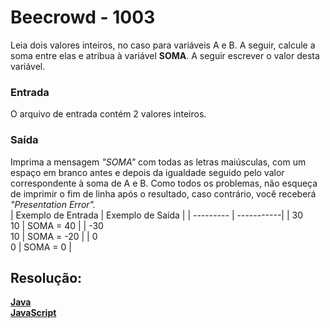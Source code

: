 <h1>Beecrowd - 1003</h1>

Leia dois valores inteiros, no caso para variáveis A e B. A seguir, calcule a soma entre elas e atribua à variável **SOMA**. A seguir escrever o valor desta variável.

<h3>Entrada</h3>

O arquivo de entrada contém 2 valores inteiros.

<h3>Saída</h3>

Imprima a mensagem *"SOMA"* com todas as letras maiúsculas, com um espaço em branco antes e depois da igualdade seguido pelo valor correspondente à soma de A e B. Como todos os problemas, não esqueça de imprimir o fim de linha após o resultado, caso contrário, você receberá *"Presentation Error".*
<br>
| Exemplo de Entrada | Exemplo de Saída |
| --------- | -----------|
|  30<br>10 | SOMA = 40  |
| -30<br>10 | SOMA = -20 |
|   0<br>0  | SOMA = 0   |



<h2>Resolução:</h2>

[**Java**](https://github.com/Dendzy/beecrowd-resolution/blob/main/Iniciante/Java/beecrowd_1003.java)
<br>
[**JavaScript**](https://github.com/Dendzy/beecrowd-resolution/blob/main/Iniciante/JavaScript/beecrowd_1003.js)
